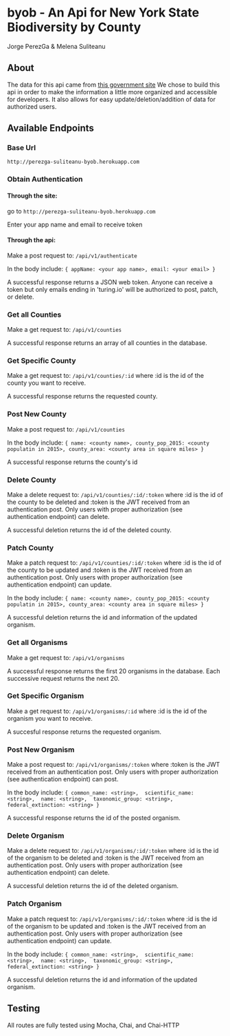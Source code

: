 # byob - An Api for New York State Biodiversity by County

Jorge PerezGa & Melena Suliteanu

## About
The data for this api came from [this government site](https://catalog.data.gov/dataset/biodiversity-by-county-distribution-of-animals-plants-and-natural-communities/resource/a8f394d7-0193-49b0-b44f-ba911ea1be65)
We chose to build this api in order to make the information a little more organized and accessible for developers. It also allows for easy update/deletion/addition of data for authorized users.

## Available Endpoints

### Base Url

`http://perezga-suliteanu-byob.herokuapp.com`

### Obtain Authentication

#### Through the site:
go to `http://perezga-suliteanu-byob.herokuapp.com`

Enter your app name and email to receive token

#### Through the api:

Make a post request to:
`/api/v1/authenticate`

In the body include:
`{
  appName: <your app name>,
  email: <your email>
}`

A successful response returns a JSON web token. Anyone can receive a token but only emails ending in 'turing.io' will be authorized to post, patch, or delete.

### Get all Counties

Make a get request to:
`/api/v1/counties`

A successful response returns an array of all counties in the database.

### Get Specific County

Make a get request to:
`/api/v1/counties/:id`
where :id is the id of the county you want to receive.

A successful response returns the requested county.

### Post New County

Make a post request to:
`/api/v1/counties`

In the body include:
`{
  name: <county name>,
  county_pop_2015: <county populatin in 2015>,
  county_area: <county area in square miles>
}`

A successful response returns the county's id

### Delete County

Make a delete request to:
`/api/v1/counties/:id/:token`
where :id is the id of the county to be deleted and :token is the JWT received from an authentication post. Only users with proper authorization (see authentication endpoint) can delete.

A successful deletion returns the id of the deleted county.

### Patch County

Make a patch request to:
`/api/v1/counties/:id/:token`
where :id is the id of the county to be updated and :token is the JWT received from an authentication post. Only users with proper authorization (see authentication endpoint) can update.

In the body include:
`{
  name: <county name>,
  county_pop_2015: <county populatin in 2015>,
  county_area: <county area in square miles>
}`

A successful deletion returns the id and information of the updated organism.

### Get all Organisms

Make a get request to:
`/api/v1/organisms`

A successful response returns the first 20 organisms in the database. Each successive request returns the next 20.

### Get Specific Organism

Make a get request to:
`/api/v1/organisms/:id`
where :id is the id of the organism you want to receive.

A succesful response returns the requested organism.

### Post New Organism

Make a post request to:
`/api/v1/organisms/:token`
where :token is the JWT received from an authentication post. Only users with proper authorization (see authentication endpoint) can post.

In the body include:
`{
  common_name: <string>, 
  scientific_name: <string>, 
  name: <string>, 
  taxonomic_group: <string>, 
  federal_extinction: <string>
}`

A successful response returns the id of the posted organism.

### Delete Organism

Make a delete request to:
`/api/v1/organisms/:id/:token`
where :id is the id of the organism to be deleted and :token is the JWT received from an authentication post. Only users with proper authorization (see authentication endpoint) can delete.

A successful deletion returns the id of the deleted organism.

### Patch Organism

Make a patch request to:
`/api/v1/organisms/:id/:token`
where :id is the id of the organism to be updated and :token is the JWT received from an authentication post. Only users with proper authorization (see authentication endpoint) can update.

In the body include:
`{
  common_name: <string>, 
  scientific_name: <string>, 
  name: <string>, 
  taxonomic_group: <string>, 
  federal_extinction: <string>
}`

A successful deletion returns the id and information of the updated organism.

## Testing
All routes are fully tested using Mocha, Chai, and Chai-HTTP